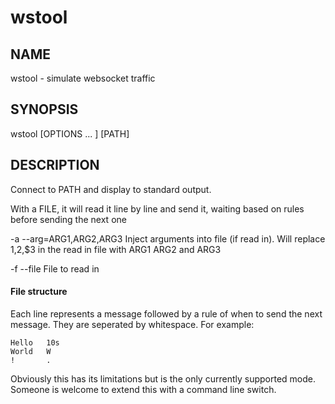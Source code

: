 # wstool
## NAME
  wstool - simulate websocket traffic

## SYNOPSIS
  wstool [OPTIONS ... ] [PATH]

## DESCRIPTION
  Connect to PATH and display to standard output.

  With a FILE, it will read it line by line and send it,
  waiting based on rules before sending the next one

  -a --arg=ARG1,ARG2,ARG3
    Inject arguments into file (if read in). Will replace 
    $1,$2,$3 in the read in file with ARG1 ARG2 and ARG3

  -f --file <filepath>
    File to read in

#### File structure
Each line represents a message followed by a rule of when
to send the next message. They are seperated by whitespace.
For example:
```
Hello   10s
World   W
!       .
```

Obviously this has its limitations but is the only
currently supported mode. Someone is welcome to extend this
with a command line switch.
